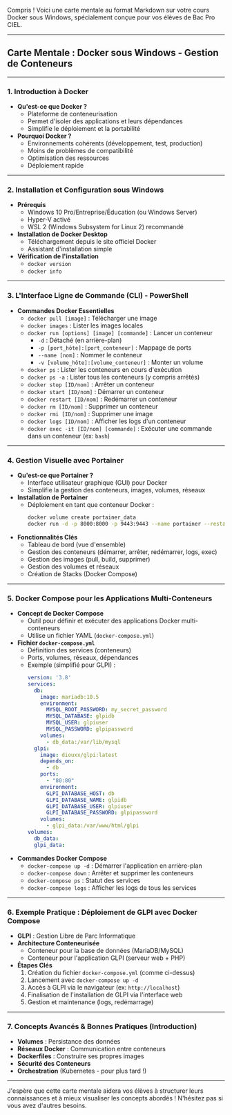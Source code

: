 Compris ! Voici une carte mentale au format Markdown sur votre cours Docker sous Windows, spécialement conçue pour vos élèves de Bac Pro CIEL.

---

## Carte Mentale : Docker sous Windows - Gestion de Conteneurs

---

### **1. Introduction à Docker**

* **Qu'est-ce que Docker ?**
    * Plateforme de conteneurisation
    * Permet d'isoler des applications et leurs dépendances
    * Simplifie le déploiement et la portabilité
* **Pourquoi Docker ?**
    * Environnements cohérents (développement, test, production)
    * Moins de problèmes de compatibilité
    * Optimisation des ressources
    * Déploiement rapide

---

### **2. Installation et Configuration sous Windows**

* **Prérequis**
    * Windows 10 Pro/Entreprise/Éducation (ou Windows Server)
    * Hyper-V activé
    * WSL 2 (Windows Subsystem for Linux 2) recommandé
* **Installation de Docker Desktop**
    * Téléchargement depuis le site officiel Docker
    * Assistant d'installation simple
* **Vérification de l'installation**
    * `docker version`
    * `docker info`

---

### **3. L'Interface Ligne de Commande (CLI) - PowerShell**

* **Commandes Docker Essentielles**
    * `docker pull [image]` : Télécharger une image
    * `docker images` : Lister les images locales
    * `docker run [options] [image] [commande]` : Lancer un conteneur
        * `-d` : Détaché (en arrière-plan)
        * `-p [port_hôte]:[port_conteneur]` : Mappage de ports
        * `--name [nom]` : Nommer le conteneur
        * `-v [volume_hôte]:[volume_conteneur]` : Monter un volume
    * `docker ps` : Lister les conteneurs en cours d'exécution
    * `docker ps -a` : Lister tous les conteneurs (y compris arrêtés)
    * `docker stop [ID/nom]` : Arrêter un conteneur
    * `docker start [ID/nom]` : Démarrer un conteneur
    * `docker restart [ID/nom]` : Redémarrer un conteneur
    * `docker rm [ID/nom]` : Supprimer un conteneur
    * `docker rmi [ID/nom]` : Supprimer une image
    * `docker logs [ID/nom]` : Afficher les logs d'un conteneur
    * `docker exec -it [ID/nom] [commande]` : Exécuter une commande dans un conteneur (ex: `bash`)

---

### **4. Gestion Visuelle avec Portainer**

* **Qu'est-ce que Portainer ?**
    * Interface utilisateur graphique (GUI) pour Docker
    * Simplifie la gestion des conteneurs, images, volumes, réseaux
* **Installation de Portainer**
    * Déploiement en tant que conteneur Docker :
        ```bash
        docker volume create portainer_data
        docker run -d -p 8000:8000 -p 9443:9443 --name portainer --restart always -v /var/run/docker.sock:/var/run/docker.sock -v portainer_data:/data portainer/portainer-ce:latest
        ```
* **Fonctionnalités Clés**
    * Tableau de bord (vue d'ensemble)
    * Gestion des conteneurs (démarrer, arrêter, redémarrer, logs, exec)
    * Gestion des images (pull, build, supprimer)
    * Gestion des volumes et réseaux
    * Création de Stacks (Docker Compose)

---

### **5. Docker Compose pour les Applications Multi-Conteneurs**

* **Concept de Docker Compose**
    * Outil pour définir et exécuter des applications Docker multi-conteneurs
    * Utilise un fichier YAML (`docker-compose.yml`)
* **Fichier `docker-compose.yml`**
    * Définition des services (conteneurs)
    * Ports, volumes, réseaux, dépendances
    * Exemple (simplifié pour GLPI) :
        ```yaml
        version: '3.8'
        services:
          db:
            image: mariadb:10.5
            environment:
              MYSQL_ROOT_PASSWORD: my_secret_password
              MYSQL_DATABASE: glpidb
              MYSQL_USER: glpiuser
              MYSQL_PASSWORD: glpipassword
            volumes:
              - db_data:/var/lib/mysql
          glpi:
            image: diouxx/glpi:latest
            depends_on:
              - db
            ports:
              - "80:80"
            environment:
              GLPI_DATABASE_HOST: db
              GLPI_DATABASE_NAME: glpidb
              GLPI_DATABASE_USER: glpiuser
              GLPI_DATABASE_PASSWORD: glpipassword
            volumes:
              - glpi_data:/var/www/html/glpi
        volumes:
          db_data:
          glpi_data:
        ```
* **Commandes Docker Compose**
    * `docker-compose up -d` : Démarrer l'application en arrière-plan
    * `docker-compose down` : Arrêter et supprimer les conteneurs
    * `docker-compose ps` : Statut des services
    * `docker-compose logs` : Afficher les logs de tous les services

---

### **6. Exemple Pratique : Déploiement de GLPI avec Docker Compose**

* **GLPI** : Gestion Libre de Parc Informatique
* **Architecture Conteneurisée**
    * Conteneur pour la base de données (MariaDB/MySQL)
    * Conteneur pour l'application GLPI (serveur web + PHP)
* **Étapes Clés**
    1.  Création du fichier `docker-compose.yml` (comme ci-dessus)
    2.  Lancement avec `docker-compose up -d`
    3.  Accès à GLPI via le navigateur (ex: `http://localhost`)
    4.  Finalisation de l'installation de GLPI via l'interface web
    5.  Gestion et maintenance (logs, redémarrage)

---

### **7. Concepts Avancés & Bonnes Pratiques (Introduction)**

* **Volumes** : Persistance des données
* **Réseaux Docker** : Communication entre conteneurs
* **Dockerfiles** : Construire ses propres images
* **Sécurité des Conteneurs**
* **Orchestration** (Kubernetes - pour plus tard !)

---

J'espère que cette carte mentale aidera vos élèves à structurer leurs connaissances et à mieux visualiser les concepts abordés ! N'hésitez pas si vous avez d'autres besoins.
